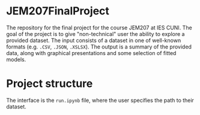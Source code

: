# JEM207FinalProject
The repository for the final project for the course JEM207 at IES CUNI. The goal of the project is to give "non-technical" user the ability to explore a provided dataset. The input consists of a dataset in one of well-known formats (e.g. `.CSV`, `.JSON`, `.XSLSX`). The output is a summary of the provided data, along with graphical presentations and some selection of fitted models. 

# Project structure
The interface is the `run.ipynb` file, where the user specifies the path to their dataset. 

